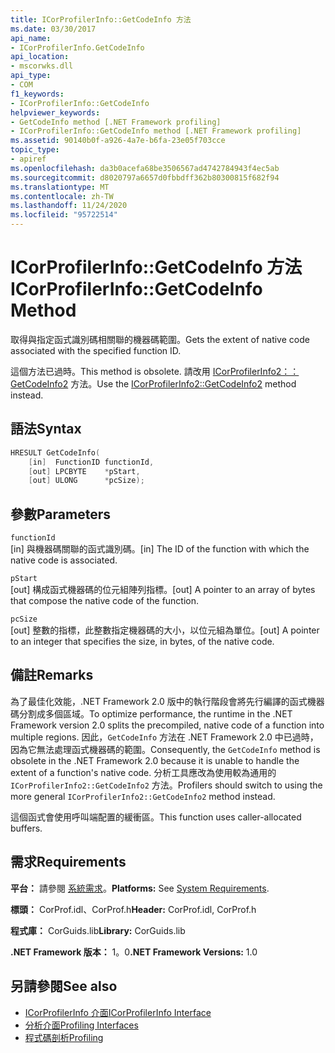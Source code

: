 ```yaml
---
title: ICorProfilerInfo::GetCodeInfo 方法
ms.date: 03/30/2017
api_name:
- ICorProfilerInfo.GetCodeInfo
api_location:
- mscorwks.dll
api_type:
- COM
f1_keywords:
- ICorProfilerInfo::GetCodeInfo
helpviewer_keywords:
- GetCodeInfo method [.NET Framework profiling]
- ICorProfilerInfo::GetCodeInfo method [.NET Framework profiling]
ms.assetid: 90140b0f-a926-4a7e-b6fa-23e05f703cce
topic_type:
- apiref
ms.openlocfilehash: da3b0acefa68be3506567ad4742784943f4ec5ab
ms.sourcegitcommit: d8020797a6657d0fbbdff362b80300815f682f94
ms.translationtype: MT
ms.contentlocale: zh-TW
ms.lasthandoff: 11/24/2020
ms.locfileid: "95722514"
---
```

# <a name="icorprofilerinfogetcodeinfo-method"></a><span data-ttu-id="14914-102">ICorProfilerInfo::GetCodeInfo 方法</span><span class="sxs-lookup"><span data-stu-id="14914-102">ICorProfilerInfo::GetCodeInfo Method</span></span>

<span data-ttu-id="14914-103">取得與指定函式識別碼相關聯的機器碼範圍。</span><span class="sxs-lookup"><span data-stu-id="14914-103">Gets the extent of native code associated with the specified function ID.</span></span>  
  
 <span data-ttu-id="14914-104">這個方法已過時。</span><span class="sxs-lookup"><span data-stu-id="14914-104">This method is obsolete.</span></span> <span data-ttu-id="14914-105">請改用 [ICorProfilerInfo2：： GetCodeInfo2](icorprofilerinfo2-getcodeinfo2-method.md) 方法。</span><span class="sxs-lookup"><span data-stu-id="14914-105">Use the [ICorProfilerInfo2::GetCodeInfo2](icorprofilerinfo2-getcodeinfo2-method.md) method instead.</span></span>  
  
## <a name="syntax"></a><span data-ttu-id="14914-106">語法</span><span class="sxs-lookup"><span data-stu-id="14914-106">Syntax</span></span>  
  
```cpp  
HRESULT GetCodeInfo(  
    [in]  FunctionID functionId,  
    [out] LPCBYTE    *pStart,  
    [out] ULONG      *pcSize);  
```  
  
## <a name="parameters"></a><span data-ttu-id="14914-107">參數</span><span class="sxs-lookup"><span data-stu-id="14914-107">Parameters</span></span>  

 `functionId`  
 <span data-ttu-id="14914-108">[in] 與機器碼關聯的函式識別碼。</span><span class="sxs-lookup"><span data-stu-id="14914-108">[in] The ID of the function with which the native code is associated.</span></span>  
  
 `pStart`  
 <span data-ttu-id="14914-109">[out] 構成函式機器碼的位元組陣列指標。</span><span class="sxs-lookup"><span data-stu-id="14914-109">[out] A pointer to an array of bytes that compose the native code of the function.</span></span>  
  
 `pcSize`  
 <span data-ttu-id="14914-110">[out] 整數的指標，此整數指定機器碼的大小，以位元組為單位。</span><span class="sxs-lookup"><span data-stu-id="14914-110">[out] A pointer to an integer that specifies the size, in bytes, of the native code.</span></span>  
  
## <a name="remarks"></a><span data-ttu-id="14914-111">備註</span><span class="sxs-lookup"><span data-stu-id="14914-111">Remarks</span></span>  

 <span data-ttu-id="14914-112">為了最佳化效能，.NET Framework 2.0 版中的執行階段會將先行編譯的函式機器碼分割成多個區域。</span><span class="sxs-lookup"><span data-stu-id="14914-112">To optimize performance, the runtime in the .NET Framework version 2.0 splits the precompiled, native code of a function into multiple regions.</span></span> <span data-ttu-id="14914-113">因此，`GetCodeInfo` 方法在 .NET Framework 2.0 中已過時，因為它無法處理函式機器碼的範圍。</span><span class="sxs-lookup"><span data-stu-id="14914-113">Consequently, the `GetCodeInfo` method is obsolete in the .NET Framework 2.0 because it is unable to handle the extent of a function's native code.</span></span> <span data-ttu-id="14914-114">分析工具應改為使用較為通用的 `ICorProfilerInfo2::GetCodeInfo2` 方法。</span><span class="sxs-lookup"><span data-stu-id="14914-114">Profilers should switch to using the more general `ICorProfilerInfo2::GetCodeInfo2` method instead.</span></span>  
  
 <span data-ttu-id="14914-115">這個函式會使用呼叫端配置的緩衝區。</span><span class="sxs-lookup"><span data-stu-id="14914-115">This function uses caller-allocated buffers.</span></span>  
  
## <a name="requirements"></a><span data-ttu-id="14914-116">需求</span><span class="sxs-lookup"><span data-stu-id="14914-116">Requirements</span></span>  

 <span data-ttu-id="14914-117">**平台：** 請參閱 [系統需求](../../get-started/system-requirements.md)。</span><span class="sxs-lookup"><span data-stu-id="14914-117">**Platforms:** See [System Requirements](../../get-started/system-requirements.md).</span></span>  
  
 <span data-ttu-id="14914-118">**標頭：** CorProf.idl、CorProf.h</span><span class="sxs-lookup"><span data-stu-id="14914-118">**Header:** CorProf.idl, CorProf.h</span></span>  
  
 <span data-ttu-id="14914-119">**程式庫：** CorGuids.lib</span><span class="sxs-lookup"><span data-stu-id="14914-119">**Library:** CorGuids.lib</span></span>  
  
 <span data-ttu-id="14914-120">**.NET Framework 版本：** 1。0</span><span class="sxs-lookup"><span data-stu-id="14914-120">**.NET Framework Versions:** 1.0</span></span>  
  
## <a name="see-also"></a><span data-ttu-id="14914-121">另請參閱</span><span class="sxs-lookup"><span data-stu-id="14914-121">See also</span></span>

- [<span data-ttu-id="14914-122">ICorProfilerInfo 介面</span><span class="sxs-lookup"><span data-stu-id="14914-122">ICorProfilerInfo Interface</span></span>](icorprofilerinfo-interface.md)
- [<span data-ttu-id="14914-123">分析介面</span><span class="sxs-lookup"><span data-stu-id="14914-123">Profiling Interfaces</span></span>](profiling-interfaces.md)
- [<span data-ttu-id="14914-124">程式碼剖析</span><span class="sxs-lookup"><span data-stu-id="14914-124">Profiling</span></span>](index.md)
